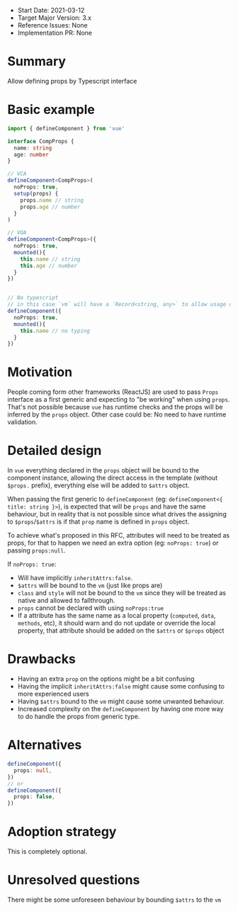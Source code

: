 - Start Date: 2021-03-12
- Target Major Version: 3.x
- Reference Issues: None
- Implementation PR: None

# Summary

Allow defining props by Typescript interface

# Basic example

```ts
import { defineComponent } from 'vue'

interface CompProps {
  name: string
  age: number
}

// VCA
defineComponent<CompProps>(
  noProps: true,
  setup(props) {
    props.name // string
    props.age // number
  }
)

// VOA
defineComponent<CompProps>({
  noProps: true,
  mounted(){
    this.name // string
    this.age // number
  }
})


// No typescript
// in this case `vm` will have a `Record<string, any>` to allow usage of any prop
defineComponent({
  noProps: true,
  mounted(){
    this.name // no typing
  }
})
```

# Motivation

People coming form other frameworks (ReactJS) are used to pass `Props` interface as a first generic and expecting to "be working" when using `props`. That's not possible because `vue` has runtime checks and the props will be inferred by the `props` object.
Other case could be: No need to have runtime validation.

# Detailed design

In `vue` everything declared in the `props` object will be bound to the component instance, allowing the direct access in the template (without `$props.` prefix), everything else will be added to `$attrs` object.

When passing the first generic to `defineComponent` (eg: `defineComponent<{ title: string }>`), is expected that will be `props` and have the same behaviour, but in reality that is not possible since what drives the assigning to `$props`/`$attrs` is if that `prop` name is defined in `props` object.

To achieve what's proposed in this RFC, attributes will need to be treated as props, for that to happen we need an extra option (eg: `noProps: true`) or passing `props:null`.

If `noProps: true`:

- Will have implicitly `inheritAttrs:false`.
- `$attrs` will be bound to the `vm` (just like props are)
- `class` and `style` will not be bound to the `vm` since they will be treated as native and allowed to fallthrough.
- `props` cannot be declared with using `noProps:true`
- If a attribute has the same name as a local property (`computed`, `data`, `methods`, etc), it should warn and do not update or override the local property, that attribute should be added on the `$attrs` or `$props` object

# Drawbacks

- Having an extra `prop` on the options might be a bit confusing
- Having the implicit `inheritAttrs:false` might cause some confusing to more experienced users
- Having `$attrs` bound to the `vm` might cause some unwanted behaviour.
- Increased complexity on the `defineComponent` by having one more way to do handle the props from generic type.

# Alternatives

```ts
defineComponent({
  props: null,
})
// or
defineComponent({
  props: false,
})
```

# Adoption strategy

This is completely optional.

# Unresolved questions

There might be some unforeseen behaviour by bounding `$attrs` to the `vm`
